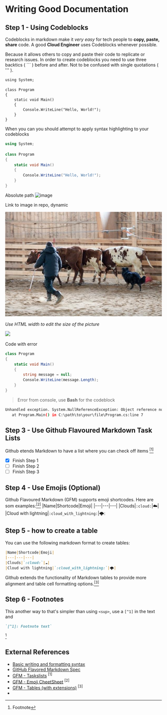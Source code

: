 # Writing Good Documentation

## Step 1 - Using Codeblocks
Codeblocks in markdown make it *very easy* for tech people to **copy, paste, share** code.
A good __Cloud Engineer__ uses Codeblocks whenever possible.

Because it allows others to copy and paste their code to replicate or research issues.
In order to create codeblocks you need to use three backtics ( ``` ) before and after.
Not to be confused with single quotations ( ''' ).

```
using System;

class Program
{
    static void Main()
    {
        Console.WriteLine("Hello, World!");
    }
}
```

When you can you should attempt to apply syntax highlighting to your codeblocks

``` c#
using System;

class Program
{
    static void Main()
    {
        Console.WriteLine("Hello, World!");
    }
}
```
Absolute path
![image](https://github.com/kjejac/Terraform-docs-example/assets/77548406/09a686d0-ea36-4024-9a85-f81f26d787cd)

Link to image in repo, dynamic 

![Uploaded image to Github](assets/24893_114858655200558_6859128_n.jpg)

*Use HTML width to edit the size of the picture*

<img width="200px" src="https://github.com/kjejac/Terraform-docs-example/assets/77548406/09a686d0-ea36-4024-9a85-f81f26d787cd">


Code with error
``` C#
class Program
{
    static void Main()
    {
        string message = null;
        Console.WriteLine(message.Length);
    }
}
```
> Error from console, use **Bash** for the codeblock
``` Bash
Unhandled exception. System.NullReferenceException: Object reference not set to an instance of an object.
   at Program.Main() in C:\path\to\your\file\Program.cs:line 7
```
## Step 3 - Use Github Flavoured Markdown Task Lists
Github etends Markdown to have a list where you can check off items [<sup>[1]</sup>](#external-references)

- [X] Finish Step 1
- [ ] Finish Step 2
- [ ] Finish Step 3

## Step 4 - Use Emojis (Optional)

Github Flavoured Markdown (GFM) supports emoji shortcodes. Here are som examples:[<sup>[2]</sup>](#external-references)
|Name|Shortcode|Emoji|
|---|---|---|
|Clouds|`:cloud:`|☁️|
|Cloud with lightning|`:cloud_with_lightning:`|🌩️:

## Step 5 - how to create a table

You can use the following markdown format to create tables:

```md
|Name|Shortcode|Emoji|
|---|---|---|
|Clouds|`:cloud:`|☁️|
|Cloud with lightning|`:cloud_with_lightning:`|🌩️|
```
Github extends the functionality of Markdown tables to provide more alignment and table cell formatting options.[<sup>[3]</sup>](#external-references)
>

## Step 6 - Footnotes
This another way to that's simpler than using `<sup>`, use a `[^1]` in the text and 
```md 
`[^1]: Footnote text`
```
[^1]


## External References
- [Basic writing and formatting syntax](https://docs.github.com/en/get-started/writing-on-github/getting-started-with-writing-and-formatting-on-github/basic-writing-and-formatting-syntax) 
- [GitHub Flavored Markdown Spec](https://github.github.com/gfm/) 
- [GFM - Taskslists](https://github.github.com/gfm/#task-list-items-extension-) <sup>[1]</sup>
- [GFM - Emoji CheetSheet](https://github.com/ikatyang/emoji-cheat-sheet/blob/master/README.md) <sup>[2]</sup>
- [GFM - Tables (with extensions)](https://github.github.com/gfm/#tables-extension-) <sup>[3]</sup>
- [^1]: Footnote 












